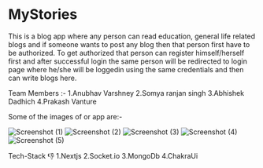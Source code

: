 # MyStories
This is a blog app where any person can read education, general life related blogs and if someone wants to post any blog then that person first have to be authorized.
To get authorized that person can register himself/herself first and after successful login the same person will be redirected to login page where he/she will be loggedin using the same credentials and then can write blogs here.

Team Members :-
1.Anubhav Varshney
2.Somya ranjan singh
3.Abhishek Dadhich
4.Prakash Vanture

Some of the images of or app are:-

![Screenshot (1)](https://user-images.githubusercontent.com/103635044/209325104-81b09517-22bf-4f78-914f-9d2e27facb01.png)
![Screenshot (2)](https://user-images.githubusercontent.com/103635044/209325121-6f81ebfd-e6c9-4a6b-ac40-f784efd9fdb3.png)
![Screenshot (3)](https://user-images.githubusercontent.com/103635044/209325130-9d273d4e-cea9-487b-b3cc-60e1c6f6d2bf.png)
![Screenshot (4)](https://user-images.githubusercontent.com/103635044/209325136-8d08e979-d60f-4e73-b8d0-864dc4e38821.png)
![Screenshot (5)](https://user-images.githubusercontent.com/103635044/209325140-6ad59598-7964-469a-9570-7f3f5766c4db.png)

Tech-Stack 👎
1.Nextjs
2.Socket.io
3.MongoDb
4.ChakraUi

